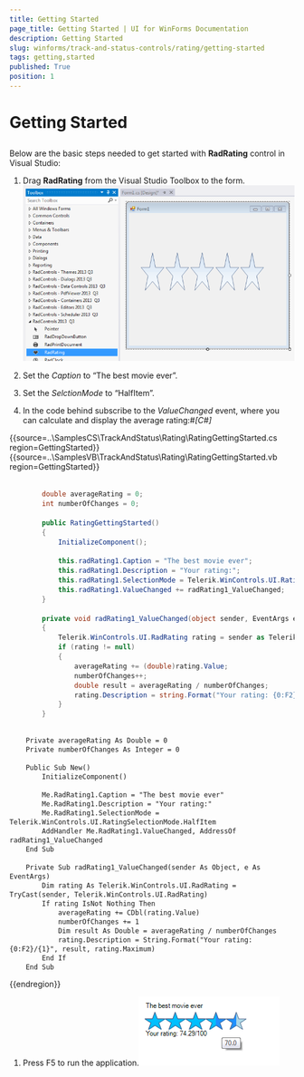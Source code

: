```yaml
---
title: Getting Started
page_title: Getting Started | UI for WinForms Documentation
description: Getting Started
slug: winforms/track-and-status-controls/rating/getting-started
tags: getting,started
published: True
position: 1
---
```


# Getting Started



## 

Below are the basic steps needed to get started with __RadRating__ control in Visual Studio:

1. Drag __RadRating__ from the Visual Studio Toolbox to the form.![rating-getting-started 001](images/rating-getting-started001.png)

1. Set the *Caption* to “The best movie ever”.

1. Set the *SelctionMode* to “HalfItem”.

1. In the code behind subscribe to the *ValueChanged* event, where you can calculate and display the average rating:#_[C#]_

	



{{source=..\SamplesCS\TrackAndStatus\Rating\RatingGettingStarted.cs region=GettingStarted}} 
{{source=..\SamplesVB\TrackAndStatus\Rating\RatingGettingStarted.vb region=GettingStarted}} 

````C#
        
        double averageRating = 0;
        int numberOfChanges = 0;
        
        public RatingGettingStarted()
        {
            InitializeComponent();
            
            this.radRating1.Caption = "The best movie ever";
            this.radRating1.Description = "Your rating:";
            this.radRating1.SelectionMode = Telerik.WinControls.UI.RatingSelectionMode.HalfItem;
            this.radRating1.ValueChanged += radRating1_ValueChanged;
        }
        
        private void radRating1_ValueChanged(object sender, EventArgs e)
        {
            Telerik.WinControls.UI.RadRating rating = sender as Telerik.WinControls.UI.RadRating;
            if (rating != null)
            {
                averageRating += (double)rating.Value;
                numberOfChanges++;
                double result = averageRating / numberOfChanges;
                rating.Description = string.Format("Your rating: {0:F2}/{1}", result, rating.Maximum);
            }
        }
````
````VB.NET

    Private averageRating As Double = 0
    Private numberOfChanges As Integer = 0

    Public Sub New()
        InitializeComponent()

        Me.RadRating1.Caption = "The best movie ever"
        Me.RadRating1.Description = "Your rating:"
        Me.RadRating1.SelectionMode = Telerik.WinControls.UI.RatingSelectionMode.HalfItem
        AddHandler Me.RadRating1.ValueChanged, AddressOf radRating1_ValueChanged
    End Sub

    Private Sub radRating1_ValueChanged(sender As Object, e As EventArgs)
        Dim rating As Telerik.WinControls.UI.RadRating = TryCast(sender, Telerik.WinControls.UI.RadRating)
        If rating IsNot Nothing Then
            averageRating += CDbl(rating.Value)
            numberOfChanges += 1
            Dim result As Double = averageRating / numberOfChanges
            rating.Description = String.Format("Your rating: {0:F2}/{1}", result, rating.Maximum)
        End If
    End Sub
````

{{endregion}} 




1. Press F5 to run the application.![rating-getting-started 002](images/rating-getting-started002.png)
